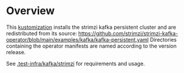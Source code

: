 <!--
    Licensed to the Apache Software Foundation (ASF) under one
    or more contributor license agreements.  See the NOTICE file
    distributed with this work for additional information
    regarding copyright ownership.  The ASF licenses this file
    to you under the Apache License, Version 2.0 (the
    "License"); you may not use this file except in compliance
    with the License.  You may obtain a copy of the License at

      http://www.apache.org/licenses/LICENSE-2.0

    Unless required by applicable law or agreed to in writing,
    software distributed under the License is distributed on an
    "AS IS" BASIS, WITHOUT WARRANTIES OR CONDITIONS OF ANY
    KIND, either express or implied.  See the License for the
    specific language governing permissions and limitations
    under the License.
-->

# Overview

This [kustomization](https://kubectl.docs.kubernetes.io/) installs the
strimzi kafka persistent cluster and are redistributed from its source:
https://github.com/strimzi/strimzi-kafka-operator/blob/main/examples/kafka/kafka-persistent.yaml
Directories containing the operator manifests are named according to the
version release.

See [.test-infra/kafka/strimzi](../README.md) for requirements and usage.
